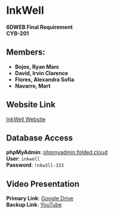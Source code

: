 # InkWell

**6DWEB Final Requirement**  
**CYB-201**  

## Members:
- **Bojos, Ryan Marc**  
- **David, Irvin Clarence**  
- **Flores, Alexandra Sofia**  
- **Navarro, Mart**  

## Website Link
[InkWell Website](https://inkwell.folded.cloud/)

## Database Access
**phpMyAdmin**: [phpmyadmin.folded.cloud](https://phpmyadmin.folded.cloud)  
**User**: `inkwell`  
**Password**: `!nkw3ll-333`

## Video Presentation
**Primary Link**: [Google Drive](https://drive.google.com/file/d/1l2lwh9aa1Ag5STQ5gWAr7ojO1J0srlhC/view)  
**Backup Link**: [YouTube](https://www.youtube.com/watch?v=KJJEw5VZSdQ)
